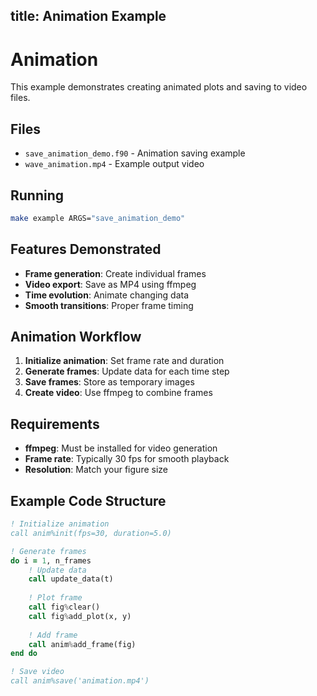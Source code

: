 title: Animation Example
---

# Animation

This example demonstrates creating animated plots and saving to video files.

## Files

- `save_animation_demo.f90` - Animation saving example
- `wave_animation.mp4` - Example output video

## Running

```bash
make example ARGS="save_animation_demo"
```

## Features Demonstrated

- **Frame generation**: Create individual frames
- **Video export**: Save as MP4 using ffmpeg
- **Time evolution**: Animate changing data
- **Smooth transitions**: Proper frame timing

## Animation Workflow

1. **Initialize animation**: Set frame rate and duration
2. **Generate frames**: Update data for each time step
3. **Save frames**: Store as temporary images
4. **Create video**: Use ffmpeg to combine frames

## Requirements

- **ffmpeg**: Must be installed for video generation
- **Frame rate**: Typically 30 fps for smooth playback
- **Resolution**: Match your figure size

## Example Code Structure

```fortran
! Initialize animation
call anim%init(fps=30, duration=5.0)

! Generate frames
do i = 1, n_frames
    ! Update data
    call update_data(t)
    
    ! Plot frame
    call fig%clear()
    call fig%add_plot(x, y)
    
    ! Add frame
    call anim%add_frame(fig)
end do

! Save video
call anim%save('animation.mp4')
```